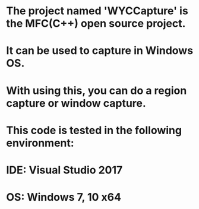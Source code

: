 # The project named 'WYCCapture' is the MFC(C++) open source project.
# It can be used to capture in Windows OS.
# With using this, you can do a region capture or window capture.

# This code is tested in the following environment:
# IDE: Visual Studio 2017
# OS: Windows 7, 10 x64

